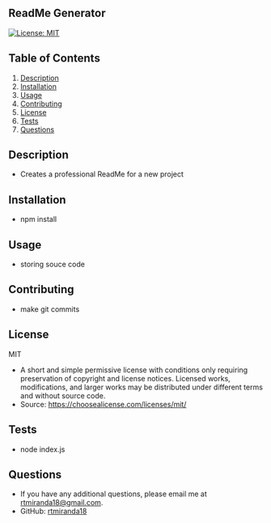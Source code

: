 

<a name="project_name"></a>
## **ReadMe Generator**

[![License: MIT](https://img.shields.io/badge/License-MIT-yellow.svg)](https://opensource.org/licenses/MIT)

## Table of Contents
1. [Description](#description)
2. [Installation](#installation)
3. [Usage](#usage)
4. [Contributing](#contributing)
5. [License](#license)
6. [Tests](#tests)
7. [Questions](#questions)

<a name="description"></a>
## Description
* Creates a professional ReadMe for a new project

<a name="installation"></a>
## Installation
* npm install
  
<a name="usage"></a>
## Usage
* storing souce code

<a name="contributing"></a>
## Contributing
* make git commits

<a name="license"></a>
## License
MIT<br />
* A short and simple permissive license with conditions only requiring preservation of copyright and license notices. Licensed works, modifications, and larger works may be distributed under different terms and without source code.
* Source: https://choosealicense.com/licenses/mit/

<a name="test"></a>
## Tests
* node index.js

<a name="questions"></a>
## Questions
* If you have any additional questions, please email me at rtmiranda18@gmail.com.<br />
* GitHub: [rtmiranda18](https://github.com/rtmiranda18)


